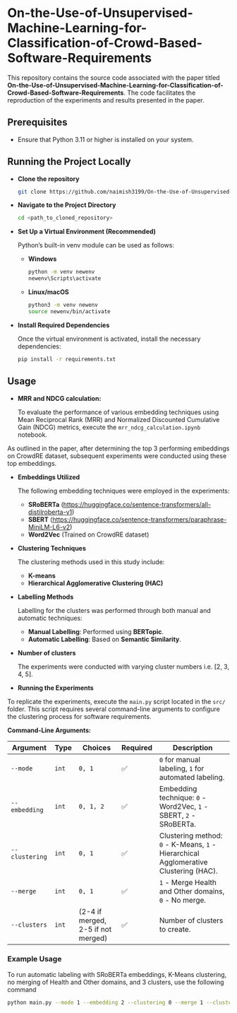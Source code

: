 # On-the-Use-of-Unsupervised-Machine-Learning-for-Classification-of-Crowd-Based-Software-Requirements

This repository contains the source code associated with the paper titled **On-the-Use-of-Unsupervised-Machine-Learning-for-Classification-of-Crowd-Based-Software-Requirements**. The code facilitates the reproduction of the experiments and results presented in the paper.

## Prerequisites

- Ensure that Python 3.11 or higher is installed on your system.

## Running the Project Locally

- **Clone the repository**

  ```bash
  git clone https://github.com/naimish3199/On-the-Use-of-Unsupervised-Machine-Learning-for-Classification-of-Crowd-Based-Software-Requirements.git
  ```

- **Navigate to the Project Directory**
  ```bash
  cd <path_to_cloned_repository>
  ```
- **Set Up a Virtual Environment (Recommended)**

  Python’s built-in venv module can be used as follows:

  - **Windows**

    ```bash
    python -m venv newenv
    newenv\Scripts\activate
    ```

  - **Linux/macOS**
    ```bash
    python3 -m venv newenv
    source newenv/bin/activate
    ```

- **Install Required Dependencies**

  Once the virtual environment is activated, install the necessary dependencies:

  ```bash
  pip install -r requirements.txt
  ```

## Usage

- **MRR and NDCG calculation:**

  To evaluate the performance of various embedding techniques using Mean Reciprocal Rank (MRR) and Normalized Discounted Cumulative Gain (NDCG) metrics, execute the `mrr_ndcg_calculation.ipynb` notebook.

As outlined in the paper, after determining the top 3 performing embeddings on CrowdRE dataset, subsequent experiments were conducted using these top embeddings.

- **Embeddings Utilized**

  The following embedding techniques were employed in the experiments:

  - **SRoBERTa** (https://huggingface.co/sentence-transformers/all-distilroberta-v1)
  - **SBERT** (https://huggingface.co/sentence-transformers/paraphrase-MiniLM-L6-v2)
  - **Word2Vec** (Trained on CrowdRE dataset)

- **Clustering Techniques**

  The clustering methods used in this study include:

  - **K-means**
  - **Hierarchical Agglomerative Clustering (HAC)**

- **Labelling Methods**

  Labelling for the clusters was performed through both manual and automatic techniques:

  - **Manual Labelling**: Performed using **BERTopic**.
  - **Automatic Labelling**: Based on **Semantic Similarity**.

- **Number of clusters**

  The experiments were conducted with varying cluster numbers i.e. [2, 3, 4, 5].

- **Running the Experiments**

To replicate the experiments, execute the `main.py` script located in the `src/` folder. This script requires several command-line arguments to configure the clustering process for software requirements.

**Command-Line Arguments:**

| Argument       | Type  | Choices                            | Required | Description                                                                          |
| -------------- | ----- | ---------------------------------- | -------- | ------------------------------------------------------------------------------------ |
| `--mode`       | `int` | `0, 1`                             | ✅       | `0` for manual labeling, `1` for automated labeling.                                 |
| `--embedding`  | `int` | `0, 1, 2`                          | ✅       | Embedding technique: `0` - Word2Vec, `1` - SBERT, `2` - SRoBERTa.                    |
| `--clustering` | `int` | `0, 1`                             | ✅       | Clustering method: `0` - K-Means, `1` - Hierarchical Agglomerative Clustering (HAC). |
| `--merge`      | `int` | `0, 1`                             | ✅       | `1` - Merge Health and Other domains, `0` - No merge.                                |
| `--clusters`   | `int` | (2-4 if merged, 2-5 if not merged) | ✅       | Number of clusters to create.                                                        |

### **Example Usage**

To run automatic labeling with SRoBERTa embeddings, K-Means clustering, no merging of Health and Other domains, and 3 clusters, use the following command

```bash
python main.py --mode 1 --embedding 2 --clustering 0 --merge 1 --clusters 3
```
